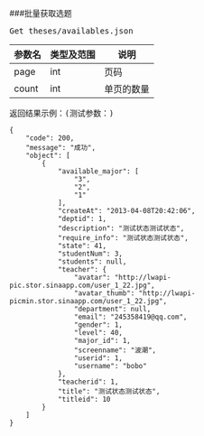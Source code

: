 ###批量获取选题
<pre>
Get theses/availables.json 
</pre>
参数名      |类型及范围      |说明
---    		|---				|---- 
page |int |页码
count |int |单页的数量
<pre>
返回结果示例：(测试参数：)
<code>
{
    "code": 200,
    "message": "成功",
    "object": [
        {
            "available_major": [
                "3",
                "2",
                "1"
            ],
            "createAt": "2013-04-08T20:42:06",
            "deptid": 1,
            "description": "测试状态测试状态",
            "require_info": "测试状态测试状态",
            "state": 41,
            "studentNum": 3,
            "students": null,
            "teacher": {
                "avatar": "http://lwapi-pic.stor.sinaapp.com/user_1_22.jpg",
                "avatar_thumb": "http://lwapi-picmin.stor.sinaapp.com/user_1_22.jpg",
                "department": null,
                "email": "245358419@qq.com",
                "gender": 1,
                "level": 40,
                "major_id": 1,
                "screenname": "波潮",
                "userid": 1,
                "username": "bobo"
            },
            "teacherid": 1,
            "title": "测试状态测试状态",
            "titleid": 10
        }
    ]
}
</code>
</pre>

